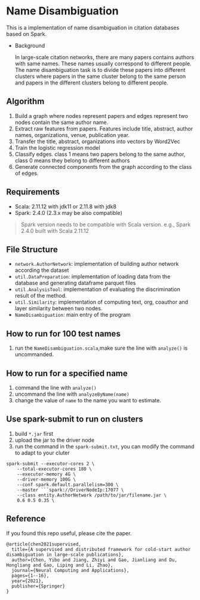 # Name Disambiguation
This is a implementation of name disambiguation in citation databases based on Spark.
- Background
    
    In large-scale citation networks, there are many papers contains authors with same names. These names usually correspond to different people.
The name disambiguation task is to divide these papers into different clusters where papers in the same cluster belong to the same person and papers in the different clusters belong to different people.
## Algorithm
1. Build a graph where nodes represent papers and edges represent two nodes contain the same author name.
2. Extract raw features from papers. Features include title, abstract, author names, organizations, venue, publication year.
3. Transfer the title, abstract, organizations into vectors by Word2Vec
4. Train the logistic regression model
5. Classify edges. class 1 means two papers belong to the same author, class 0 means they belong to different authors
6. Generate connected components from the graph according to the class of edges.
## Requirements
* Scala: 2.11.12 with jdk11 or 2.11.8 with jdk8
* Spark: 2.4.0 (2.3.x may be also compatible)
> Spark version needs to be compatible with Scala version. e.g., Spark 2.4.0 built with Scala 2.11.12

[comment]: <> (* mysql: 5.7)
## File Structure
* `network.AuthorNetwork`: implementation of building author network according the dataset 
* `util.DataPreparation`: implementation of loading data from the database and generating dataframe parquet files 
* `util.AnalysisTool`: implementation of evaluating the discrimination result of the method. 
* `util.Similarity`: implementation of computing text, org, coauthor and layer similarity between two nodes. 
* `NameDisambiguation`: main entry of the program

## How to run for 100 test names

[comment]: <> (1. run the `test.sql` in the project directory.)
1. run the `NameDisambiguation.scala`,make sure the line with `analyze()` is uncommanded.

## How to run for a specified name
1. command the line with `analyze()`
1. uncommand the line with `analyzeByName(name)` 
1. change the value of `name` to the name you want to estimate.
  
## Use spark-submit to run on clusters
1. build `*.jar` first
2. upload the jar to the driver node
3. run the command in the `spark-submit.txt`, you can modify the command to adapt to your cluter
```
spark-submit --executor-cores 2 \
    --total-executor-cores 180 \
    --executor-memory 4G \
    --driver-memory 100G \
    --conf spark.default.parallelism=300 \
    --master ```spark://DriverNodeIp:17077 \
    --class entity.AuthorNetwork /path/to/jar/filename.jar \
    0.6 0.5 0.35 \
```
## Reference
If you found this repo useful, please cite the paper.
```
@article{chen2021supervised,
  title={A supervised and distributed framework for cold-start author disambiguation in large-scale publications},
  author={Chen, Yibo and Jiang, Zhiyi and Gao, Jianliang and Du, Hongliang and Gao, Liping and Li, Zhao},
  journal={Neural Computing and Applications},
  pages={1--16},
  year={2021},
  publisher={Springer}
}
```
